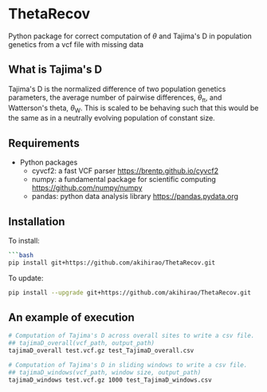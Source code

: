 # ThetaRecov
Python package for correct computation of <i>&#952;</i> and Tajima's D in population genetics from a vcf file with missing data

## What is Tajima's D
Tajima's D is the normalized difference of two population genetics parameters, the average number of pairwise differences, <i>&#952;</i><sub>&#960;</sub>, and Watterson's theta, <i>&#952;</i><sub>W</sub>. This is scaled to be behaving such that this would be the same as in a neutrally evolving population of constant size.

## Requirements
* Python packages
	* cyvcf2: a fast VCF parser https://brentp.github.io/cyvcf2
	* numpy: a fundamental package for scientific computing https://github.com/numpy/numpy
	* pandas: python data analysis library https://pandas.pydata.org


## Installation
To install:
```bash
```bash
pip install git+https://github.com/akihirao/ThetaRecov.git
```

To update:
```bash
pip install --upgrade git+https://github.com/akihirao/ThetaRecov.git
```

## An example of execution
```bash
# Computation of Tajima's D across overall sites to write a csv file.
## tajimaD_overall(vcf_path, output_path)
tajimaD_overall test.vcf.gz test_TajimaD_overall.csv

# Computation of Tajima's D in sliding windows to write a csv file.
## tajimaD_windows(vcf_path, window size, output_path)
tajimaD_windows test.vcf.gz 1000 test_TajimaD_windows.csv
```
